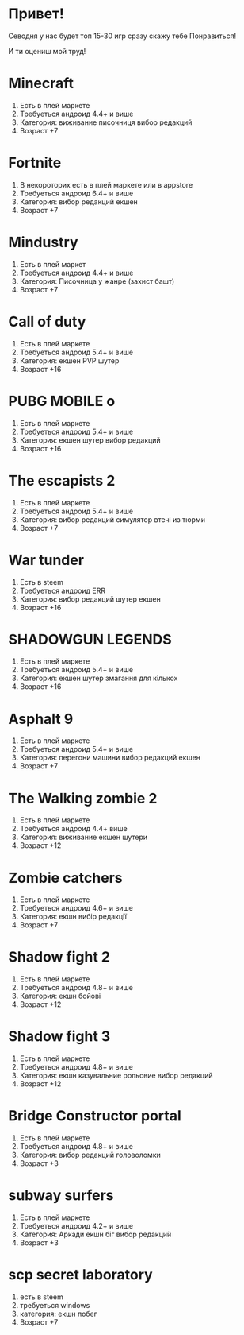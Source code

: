 # Привет!
Севодня у нас будет топ 15-30 игр сразу скажу тебе 
Понравиться!

И ти оцениш мой труд!

# Minecraft

1. Есть в плей маркете
2. Требуеться андроид 4.4+ и више
3. Категория: виживание писочниця вибор редакций
4. Возраст +7

# Fortnite

1. В некороторих есть в плей маркете или в appstore
2. Требуеться андроид 6.4+ и више
3. Категория: вибор редакций екшен 
4. Возраст +7

# Mindustry

1. Есть в плей маркет
2. Требуеться андроид 4.4+ и више
3. Категория: Писочница у жанре (захист башт)
4. Возраст +7

# Call of duty 

1. Есть в плей маркете
2. Требуеться андроид 5.4+ и више 
3. Категория: екшен PVP шутер
4. Возраст +16

# PUBG MOBILE о

1. Есть в плей маркете
2. Требуеться андроид 5.4+ и више
3. Категория: екшен шутер вибор редакций
4. Возраст +16

# The escapists 2 

1. Есть в плей маркете
2. Требуеться андроид 5.4+ и више 
3. Категория: вибор редакций симулятор втечі из тюрми
4. Возраст +7

# War tunder

1. Есть в steem 
2. Требуеться андроид ERR 
3. Категория: вибор редакций шутер екшен
4. Возраст +16

# SHADOWGUN LEGENDS

1. Есть в плей маркете
2. Требуеться андроид 5.4+ и више
3. Категория: екшен шутер змагання для кількох 
4. Возраст +16

# Asphalt 9 

1. Есть в плей маркете
2. Требуеться андроид 5.4+ и више 
3. Категория: перегони машини вибор редакций екшен
4. Возраст +7

# The Walking zombie 2

1. Есть в плей маркете 
2. Требуеться андроид 4.4+ више
3. Категория: виживание екшен шутери
4. Возраст +12

# Zombie catchers

1. Есть в плей маркете 
2. Требуеться андроид 4.6+ и више
3. Категория: екшн вибір редакції
4. Возраст +7

# Shadow fight 2 

1. Есть в плей маркете 
2. Требуеться андроид 4.8+ и више
3. Категория: екшн бойові 
4. Возраст +12

# Shadow fight 3

1. Есть в плей маркете 
2. Требуеться андроид 4.8+ и више
3. Категория: екшн казувальние рольовие вибор редакций
4. Возраст +12

# Bridge Constructor portal

1. Есть в плей маркете 
2. Требуеться андроид 4.8+ и више
3. Категория: вибор редакций головоломки 
4. Возраст +3

# subway surfers

1. Есть в плей маркете 
2. Требуеться андроид 4.2+ и више
3. Категория: Аркади екшн біг вибор редакций
4. Возраст +3 

# scp secret laboratory

1. есть в steem
2. требуеться windows
3. категория: екшн побег
4. Возраст +7




